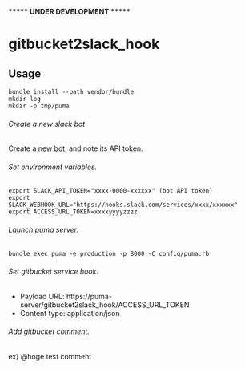 **\*\*\*\*\* UNDER DEVELOPMENT \*\*\*\*\***

gitbucket2slack_hook
====


## Usage

    bundle install --path vendor/bundle
    mkdir log
    mkdir -p tmp/puma

###### Create a new slack bot

Create a [new bot](https://my.slack.com/services/new/bot), and note its API token.

###### Set environment variables.

    export SLACK_API_TOKEN="xxxx-0000-xxxxxx" (bot API token)
    export SLACK_WEBHOOK_URL="https://hooks.slack.com/services/xxxx/xxxxxx"
    export ACCESS_URL_TOKEN=xxxxyyyyzzzz

###### Launch puma server.

    bundle exec puma -e production -p 8000 -C config/puma.rb

###### Set gitbucket service hook.

- Payload URL: https&#58;//puma-server/gitbucket2slack_hook/ACCESS_URL_TOKEN
- Content type: application/json

###### Add gitbucket comment.

 ex) @hoge test comment
